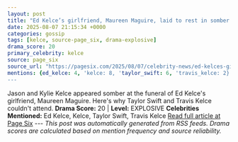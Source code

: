 ```yaml
---
layout: post
title: "Ed Kelce’s girlfriend, Maureen Maguire, laid to rest in somber funeral"
date: 2025-08-07 21:15:34 +0000
categories: gossip
tags: [kelce, source-page_six, drama-explosive]
drama_score: 20
primary_celebrity: kelce
source: page_six
source_url: "https://pagesix.com/2025/08/07/celebrity-news/ed-kelces-girlfriend-maureen-maguire-laid-to-rest-in-funeral/"
mentions: {ed_kelce: 4, 'kelce: 8, 'taylor_swift: 6, 'travis_kelce: 2}
---
```


Jason and Kylie Kelce appeared somber at the funeral of Ed Kelce's girlfriend, Maureen Maguire. Here's why Taylor Swift and Travis Kelce couldn't attend. **Drama Score:** 20 | **Level:** EXPLOSIVE **Celebrities Mentioned:** Ed Kelce, Kelce, Taylor Swift, Travis Kelce [Read full article at Page Six](https://pagesix.com/2025/08/07/celebrity-news/ed-kelces-girlfriend-maureen-maguire-laid-to-rest-in-funeral/) --- *This post was automatically generated from RSS feeds. Drama scores are calculated based on mention frequency and source reliability.*